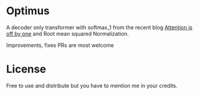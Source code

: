 # Optimus
A decoder only transformer with softmax_1 from the recent blog [Attention is off by one](https://www.evanmiller.org/attention-is-off-by-one.html) and Root mean squared Normalization.

Improvements, fixes PRs are most welcome

# License
Free to use and distribute but you have to mention me in your credits.
